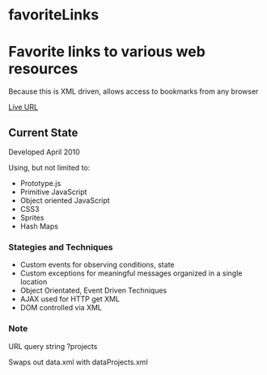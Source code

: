 # favoriteLinks
<h1>Favorite links to various web resources</h1>
<p>Because this is XML driven, allows access to bookmarks from any browser</p>

<p><a href="http://jvmqueue.com/favoriteLinks/site/">Live URL</a></p>


<h2>Current State</h2>
<p>Developed April 2010</p>
<p>Using, but not limited to:</p>
<ul>
	<li>Prototype.js</li>
	<li>Primitive JavaScript</li>
	<li>Object oriented JavaScript</li>
	<li>CSS3</li>	
	<li>Sprites</li>	
	<li>Hash Maps</li>
</ul>
<h3>Stategies and Techniques</h3>
<ul>
	<li>Custom events for observing conditions, state</li>
	<li>Custom exceptions for meaningful messages organized in a single location</li>
	<li>Object Orientated, Event Driven Techniques</li>
	<li>AJAX used for HTTP get XML</li>
	<li>DOM controlled via XML</li>
</ul>
<h3>Note</h3>
<p>URL query string ?projects</p>
<p>Swaps out data.xml with dataProjects.xml</p>


 

 
